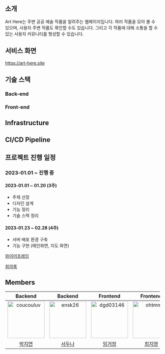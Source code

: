 <!--

**Here are some ideas to get you started:**

🙋‍♀️ A short introduction - what is your organization all about?
🌈 Contribution guidelines - how can the community get involved?
👩‍💻 Useful resources - where can the community find your docs? Is there anything else the community should know?
🍿 Fun facts - what does your team eat for breakfast?
🧙 Remember, you can do mighty things with the power of [Markdown](https://docs.github.com/github/writing-on-github/getting-started-with-writing-and-formatting-on-github/basic-writing-and-formatting-syntax)
-->

## 소개
Art Here는 주변 공공 예술 작품을 알려주는 웹페이지입니다. 여러 작품을 모아 볼 수 있으며, 사용자 주변 작품도 확인할 수도 있습니다. 그리고 각 작품에 대해 소통을 할 수 있는 사용자 커뮤니티를 형성할 수 있습니다.

## 서비스 화면
https://art-here.site

## 기술 스택
### Back-end

### Front-end

## Infrastructure

## CI/CD Pipeline

## 프로젝트 진행 일정

### 2023-01.01 ~ 진행 중

#### 2023-01.01 ~ 01.20 (3주)
- 주제 선정
- 디자인 설계
- 기능 정리
- 기술 스택 정리

#### 2023-01.23 ~ 02.28 (4주)
- 서버 배포 환경 구축
- 기능 구현 (메인화면, 지도 화면)

[와이어프레임](https://www.figma.com/file/6V85Hw0SYPuayqowrD2SBQ/Art-Here-Wirefarme?node-id=317%3A2303)

[회의록](https://github.com/orgs/art-here/discussions/categories/%ED%9A%8C%EC%9D%98%EB%A1%9D)

## Members

Backend|Backend|Frontend|Frontend
:---:|:---:|:---:|:---:
<img src="https://avatars.githubusercontent.com/u/86236392?v=4" width="120px" height="120px" title="coucouluv"/>|<img src="https://avatars.githubusercontent.com/u/70767115?v=4" width="120px" height="120px" title="ensk26"/>|<img src="https://avatars.githubusercontent.com/u/84106842?s=400&u=19982dd284c2f7cbbbaa3fd10839e0d0d0c132b5&v=4" width="120px" height="120px" title="dgd03146"/>|<img src="https://avatars.githubusercontent.com/u/108715216?v=4" width="120px" height="120px" title="ohtmm"/>
[박지연](https://github.com/coucouluv)|[서두나](https://github.com/ensk26)|[임거정](https://github.com/dgd03146)|[최지영](https://github.com/ohtmm)

